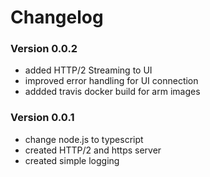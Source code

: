 # Changelog
### Version 0.0.2
- added HTTP/2 Streaming to UI   
- improved error handling for UI connection   
- addded travis docker build for arm images   
### Version 0.0.1
- change node.js to typescript
- created HTTP/2 and https server
- created simple logging
